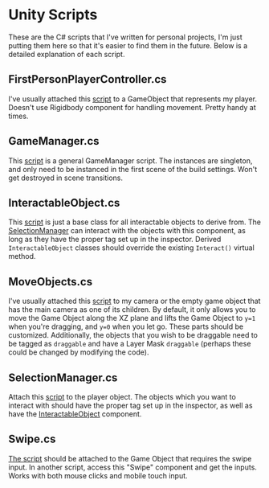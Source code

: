 # Unity Scripts

These are the C# scripts that I've written for personal projects, I'm just putting them here so that it's easier to find them in the future. Below is a detailed explanation of each script.

## FirstPersonPlayerController.cs
I've usually attached this [script](https://github.com/hseysen/unity_scripts/blob/master/FirstPersonPlayerController.cs) to a GameObject that represents my player. Doesn't use Rigidbody component for handling movement. Pretty handy at times.

## GameManager.cs
This [script](https://github.com/hseysen/unity_scripts/blob/master/GameManager.cs) is a general GameManager script. The instances are singleton, and only need to be instanced in the first scene of the build settings. Won't get destroyed in scene transitions.

## InteractableObject.cs
This [script](https://github.com/hseysen/unity_scripts/blob/master/InteractableObject.cs) is just a base class for all interactable objects to derive from. The [SelectionManager](https://github.com/hseysen/unity_scripts/blob/master/SelectionManager.cs) can interact with the objects with this component, as long as they have the proper tag set up in the inspector. Derived `InteractableObject` classes should override the existing `Interact()` virtual method.

## MoveObjects.cs
I've usually attached this [script](https://github.com/hseysen/unity_scripts/blob/master/MoveObjects.cs) to my camera or the empty game object that has the main camera as one of its children. By default, it only allows you to move the Game Object along the XZ plane and lifts the Game Object to `y=1` when you're dragging, and `y=0` when you let go. These parts should be customized. Additionally, the objects that you wish to be draggable need to be tagged as `draggable` and have a Layer Mask `draggable` (perhaps these could be changed by modifying the code).

## SelectionManager.cs
Attach this [script](https://github.com/hseysen/unity_scripts/blob/master/SelectionManager.cs) to the player object. The objects which you want to interact with should have the proper tag set up in the inspector, as well as have the [InteractableObject](https://github.com/hseysen/unity_scripts/blob/master/InteractableObject.cs) component.

## Swipe.cs
[The script](https://github.com/hseysen/unity_scripts/blob/master/Swipe.cs) should be attached to the Game Object that requires the swipe input. In another script, access this "Swipe" component and get the inputs. Works with both mouse clicks and mobile touch input.